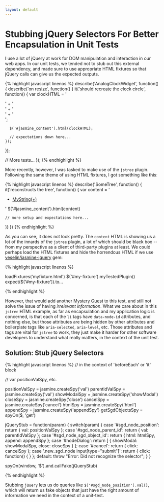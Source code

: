 ```yaml
---
layout: default
---
```


# Stubbing jQuery Selectors For Better Encapsulation in Unit Tests

I use a lot of jQuery at work for DOM manipulation and interaction in our
web apps.  In our unit tests, we tended not to stub out this external dependency,
and made sure to use appropriate HTML fixtures so that jQuery calls can give us
the expected outputs.

{% highlight javascript linenos %}
describe('AnalogClockWidget', function() {
  describe('on resize', function() {
    it('should recreate the clock circle', function() {
      var clockHTML = '<div class="clock">' +
        '<div class="short-hand"></div>' +
        '<div class="long-hand"></div>' +
        '</div>';

      $('#jasmine_content').html(clockHTML);

      // expectations down here...
    });
  });

  // More tests...
});
{% endhighlight %}

More recently, however, I was tasked to make use of the `jstree` plugin. Following the same theme of using
HTML fixtures, I got something like this:

{% highlight javascript linenos %}
describe('SomeTree', function() {
  it('reconstructs the tree', function() {
    var content = '<ul class="jstree-container-ul jstree-children" role="group"><li role="treeitem" data-node-id="12" aria-selected="false" aria-level="1" aria-labelledby="j1_1_anchor" aria-expanded="false" id="j1_1" class="jstree-node  jstree-closed jstree-last"><i class="jstree-icon jstree-ocl" role="presentation"></i><a class="jstree-anchor" href="#" tabindex="-1" id="j1_1_anchor"><i class="jstree-icon jstree-themeicon" role="presentation"></i>MyString(+)</a></li></ul>'
    $('#jasmine_content').html(content)

    // more setup and expectations here...
  })
})
{% endhighlight %}

As you can see, it does not look pretty. The `content` HTML is showing us
a lot of the innards of the `jstree` plugin, a lot of which should be black
box -- from my perspective as a client of third-party plugins at least. We
could perhaps load the HTML fixtures and hide the horrendous HTML if we use
<a href="https://github.com/velesin/jasmine-jquery">veselin/jasmine-jquery</a> gem:


{% highlight javascript linenos %}

loadFixtures('myfixture.html')
$('#my-fixture').myTestedPlugin()
expect($('#my-fixture')).to...

{% endhighlight %}

However, that would add another <a
href="https://robots.thoughtbot.com/mystery-guest">Mystery Guest</a>
to this test, and still not solve the issue of having *irrelevant information*.
What we care about in this `jstree` HTML example, as far as encapsulation and
my application logic is concerned, is that each of the `li` tags have
`data-node-id` attributes, and nothing else, but those attributes are being hidden
by other attributes and boilerplate tags like `aria-selected`, `aria-level`, etc.
Those attributes and tags are vital for `jstree` to work, they just make it
harder for other software developers to understand what really matters, in the
context of the unit test.

## Solution: Stub jQuery Selectors

{% highlight javascript linenos %}
// in the context of 'beforeEach' or 'it' block

// var positionValSpy, etc.

positionValSpy = jasmine.createSpy('val')
parentIdValSpy = jasmine.createSpy('val')
showModalSpy = jasmine.createSpy('showModal')
closeSpy = jasmine.createSpy('close')
cancelSpy = jasmine.createSpy('cancel')
htmlSpy = jasmine.createSpy('html')
appendSpy = jasmine.createSpy('appendSpy')
getSgdObjectsSpy = spyOn($, 'get')

jQueryStub = function(param) {
  switch(param) {
    case '#sgd_node_position':
      return { val: positionValSpy };
    case '#sgd_node_parent_id':
      return { val: parentIdValSpy };
    case '#sgd_node_sgd_object_id':
      return { html: htmlSpy, append: appendSpy };
    case '#nodeDialog':
      return [
        { showModal: showModalSpy, close: closeSpy }
      ];
    case '#cancel':
      return { click: cancelSpy };
    case '.new_sgd_node input[type="submit"]':
      return { click: function() { } };
    default:
      throw "Error: Did not recognize the selector";
  }
}

spyOn(window, '$').and.callFake(jQueryStub)


{% endhighlight %}

Stubbing `jQuery` lets us do queries like `$('#sgd_node_position').val()`,
which will return us fake objects that just have the right amount of
information we need in the context of a unit-test.

